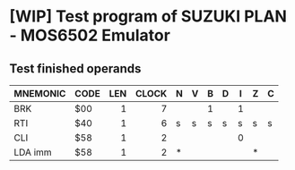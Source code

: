 # [WIP] Test program of SUZUKI PLAN - MOS6502 Emulator

## Test finished operands

|MNEMONIC|CODE|LEN|CLOCK|N|V|B|D|I|Z|C|
|--------|---|---:|----:|-|-|-|-|-|-|-|
|BRK     |$00 |1  |7    | | |1| |1| | |
|RTI     |$40 |1  |6    |s|s|s|s|s|s|s|
|CLI     |$58 |1  |2    | | | | |0| | |
|LDA imm |$58 |1  |2    |*| | | | |*| |
